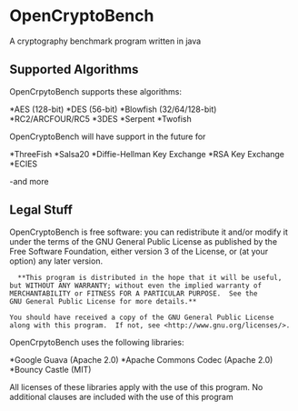 # OpenCryptoBench
A cryptography benchmark program written in java

## Supported Algorithms
OpenCrpytoBench supports these algorithms:

  *AES (128-bit)
  *DES (56-bit)
  *Blowfish (32/64/128-bit)
  *RC2/ARCFOUR/RC5
  *3DES
  *Serpent
  *Twofish

OpenCryptoBench will have support in the future for

  *ThreeFish
  *Salsa20
  *Diffie-Hellman Key Exchange
  *RSA Key Exchange
  *ECIES
  
  -and more

## Legal Stuff
OpenCryptoBench is free software: you can redistribute it and/or modify
    it under the terms of the GNU General Public License as published by
    the Free Software Foundation, either version 3 of the License, or
    (at your option) any later version.

      **This program is distributed in the hope that it will be useful,
    but WITHOUT ANY WARRANTY; without even the implied warranty of
    MERCHANTABILITY or FITNESS FOR A PARTICULAR PURPOSE.  See the
    GNU General Public License for more details.**

    You should have received a copy of the GNU General Public License
    along with this program.  If not, see <http://www.gnu.org/licenses/>.

OpenCrpytoBench uses the following libraries:

  *Google Guava (Apache 2.0)
  *Apache Commons Codec (Apache 2.0)
  *Bouncy Castle (MIT)
  
All licenses of these libraries apply with the use of this program. No additional clauses are included with the use of this program
